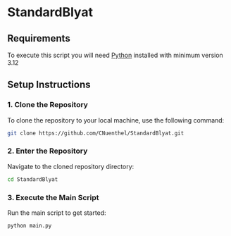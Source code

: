 # StandardBlyat

## Requirements
To execute this script you will need [Python](https://www.python.org/downloads/) installed with minimum version 3.12

## Setup Instructions

### 1. Clone the Repository
To clone the repository to your local machine, use the following command:

```bash
git clone https://github.com/CNuenthel/StandardBlyat.git
```

### 2. Enter the Repository

Navigate to the cloned repository directory:

```bash
cd StandardBlyat
```

### 3. Execute the Main Script

Run the main script to get started:
```bash
python main.py
```
